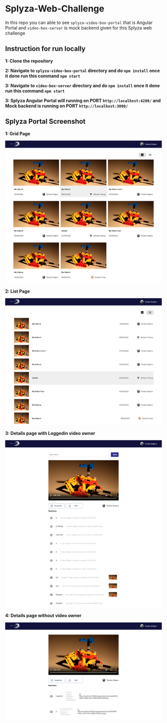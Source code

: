 # Splyza-Web-Challenge

In this repo you can able to see `splyza-video-box-portal` that is Angular Portal and `video-box-server` is mock backend given for this Splyza web challenge

## Instruction for run locally

**1: Clone the repository**

**2: Navigate to `splyza-video-box-portal` directory and do `npm install` once it done run this command `npm start`**

**3: Navigate to `video-box-server` directory and do `npm install` once it done run this command `npm start`**

**3: Splyza Angular Portal will running on PORT `http://localhost:4200/` and Mock backend is running on PORT `http://localhost:3000/`**

## Splyza Portal Screenshot

**1: Grid Page**

![Splyza Video Grid page](https://raw.githubusercontent.com/raheemmohamed/Splyza-Web-Challenge/master/app-screenshots/1.png)

**2: List Page**

![Splyza Video List page](https://raw.githubusercontent.com/raheemmohamed/Splyza-Web-Challenge/master/app-screenshots/2.png)

**3: Details page with Loggedin video owner**

![Splyza Video Detail page with Loggedin user owener](https://raw.githubusercontent.com/raheemmohamed/Splyza-Web-Challenge/master/app-screenshots/3.png)

**4: Details page without video owner**

![Splyza Video Detail page with Loggedin user owener](https://raw.githubusercontent.com/raheemmohamed/Splyza-Web-Challenge/master/app-screenshots/4.png)
